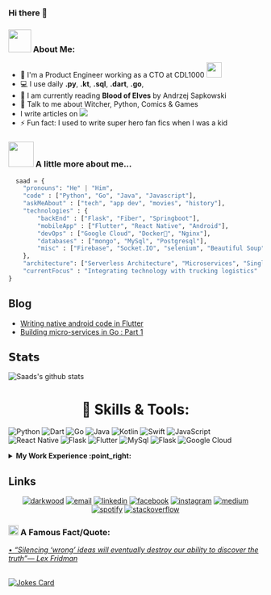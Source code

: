 ### Hi there 👋

### <img src="https://github.com/TheDudeThatCode/TheDudeThatCode/blob/master/Assets/Developer.gif" width="45px"> About Me:
- 🏦 I'm a Product Engineer working as a CTO at CDL1000
      <img src="https://media.giphy.com/media/WUlplcMpOCEmTGBtBW/giphy.gif" width="30">
- 💻 I use daily **.py**, **.kt**, **.sql**, **.dart**, **.go**,
- 📖 I am currently reading **Blood of Elves** by Andrzej Sapkowski
- 💬 Talk to me about Witcher, Python, Comics & Games
- I write articles on <img src="https://img.shields.io/badge/Medium-12100E?style=for-the-badge&logo=medium&logoColor=white"/>
- ⚡ Fun fact: I used to write super hero fan fics when I was a kid


### <img src="https://media.giphy.com/media/VgCDAzcKvsR6OM0uWg/giphy.gif" width="50"> A little more about me...  

```python
  saad = {
    "pronouns": "He" | "Him",
    "code" : ["Python", "Go", "Java", "Javascript"],
    "askMeAbout" : ["tech", "app dev", "movies", "history"],
    "technologies" : {
        "backEnd" : ["Flask", "Fiber", "Springboot"],
        "mobileApp" : ["Flutter", "React Native", "Android"],
        "devOps" : ["Google Cloud", "Docker🐳", "Nginx"],
        "databases" : ["mongo", "MySql", "Postgresql"],
        "misc" : ["Firebase", "Socket.IO", "selenium", "Beautiful Soup", "Pandas"]
    },
    "architecture": ["Serverless Architecture", "Microservices", "Single page applications"],
    "currentFocus" : "Integrating technology with trucking logistics"
}
```
## Blog

<!-- BLOG-POST-LIST:START -->
- [Writing native android code in Flutter](https://saadfarhan124.medium.com/writing-native-android-code-in-flutter-59c9843d3cd4)
- [Building micro-services in Go : Part 1](https://saadfarhan124.medium.com/building-microservices-in-go-part-1-e7e58893bc5e)

<!-- BLOG-POST-LIST:END -->

## 𝗦𝘁𝗮𝘁𝘀
![Saads's github stats](https://github-readme-stats.vercel.app/api?username=saadfarhan124&show_icons=true&theme=dracula)



<h1 align="center"> 🔧 Skills & Tools: </h1>
<p>
<a target="_blank"><img alt="Python" src="https://img.shields.io/badge/-SQL-%2312100E.svg?logo=microsoft-sql-server&logoColor=red&style=for-the-badge"/></a> 
<a target="_blank"><img alt="Dart" src="https://img.shields.io/badge/Dart-%2312100E.svg?logo=dart&style=for-the-badge&logoColor=ee0606"/></a> 
<a target="_blank"><img alt="Go" src="https://img.shields.io/badge/Go-00ADD8?style=for-the-badge&logo=go&logoColor=white"/></a> 
<a target="_blank"><img alt="Java" src="https://img.shields.io/badge/Java-ED8B00?style=for-the-badge&logo=java&logoColor=white"/></a> 
<a target="_blank"><img alt="Kotlin" src="https://img.shields.io/badge/Kotlin-0095D5?&style=for-the-badge&logo=kotlin&logoColor=white"/></a> 
<a target="_blank"><img alt="Swift" src="https://img.shields.io/badge/Swift-FA7343?style=for-the-badge&logo=swift&logoColor=white"/></a> 
<a target="_blank"><img alt="JavaScript" src="https://img.shields.io/badge/JavaScript-323330?style=for-the-badge&logo=javascript&logoColor=F7DF1E"/></a> 
<a target="_blank"><img alt="React Native" src="https://img.shields.io/badge/React_Native-20232A?style=for-the-badge&logo=react&logoColor=61DAFB"/></a> 
<a target="_blank"><img alt="Flask" src="https://img.shields.io/badge/Flask-000000?style=for-the-badge&logo=flask&logoColor=white"/></a> 
<a target="_blank"><img alt="Flutter" src="https://img.shields.io/badge/Flutter-02569B?style=for-the-badge&logo=flutter&logoColor=white"/></a> 
<a target="_blank"><img alt="MySql" src="https://img.shields.io/badge/MySQL-00000F?style=for-the-badge&logo=mysql&logoColor=white"/></a> 
<a target="_blank"><img alt="Flask" src="https://img.shields.io/badge/PostgreSQL-316192?style=for-the-badge&logo=postgresql&logoColor=white"/></a> 
<a target="_blank"><img alt="Google Cloud" src="https://img.shields.io/badge/Google_Cloud-4285F4?style=for-the-badge&logo=google-cloud&logoColor=white"/></a> 

  

</p>

<details>
<summary><b> My Work Experience :point_right: </b></summary>
<table>
  <thead>
    <tr>
      <th>Job Name</th>
      <th>Roles & responsibilities</th>
      <th>Duration</th>
    </tr>
  </thead>
  <tbody>
    <tr>
      <td><b><a href="https://www.cdl1000.com/">Chief Technology Officer at CDL1000</a> </b></td>
      <td>Development and maintenance of multiple products. Head of Product Engineering. Managing tech teams</td>
      <td>August 2021 - Present</td>
    </tr>
  	<tr>
      <td><b><a href="https://october-now.com/">Software Developer at OctoberNow</a> </b></td>
      <td>Maintenance of multiple Flutter Apps, Development of Flutter plugins, API development using Spring boot</td>
      <td>June 2021 - September 2021</td>
    </tr>
    <tr>
      <td><b><a href="https://xortox.com/">Software Engineer at Xortox</a> </b></td>
      <td>Developed and maintained multiple platforms using technologies such as CodeIgniter, WordPress, React Native, React JS etc.</td>
      <td>June 2020 - June 2021</td>
    </tr>
    <tr>
          <td><b><a href="https://ncbc.szabist.edu.pk/">Research Assistant at Szabist</a></b></td>
          <td>Developed Alumni Portal using ASP.Net, JQuery, Javascript, HTML, CSS, AJAX.</br>
Built a landing page to visualize the data being gathered by different machines using MERN stack.</br>
Analyzed, visualized and applied different machine learning models on the said data to predict tool wear.</br>
General purpose programming to meet the team's requirements such as development of the team's progress website, landing pages for different industries to view their data</br>
Managed and supervised different Final Year Projects.</td>
      <td>June 2019 - June 2020</td>
    </tr>
  </tbody>
</table>
</details>
<!-- end work experience section -->


## Links

<p align="center">
  <a href="https://www.saadfarhan.com/"><img src="https://img.icons8.com/fluent/96/000000/domain.png" alt="darkwood"/></a>
  <a href="mailto:saadfarhan124@gmail.com"><img src="https://img.icons8.com/color/96/000000/gmail.png" alt="email"/></a>
  <a href="https://www.linkedin.com/in/saadfarhan124"><img src="https://img.icons8.com/color/96/000000/linkedin.png" alt="linkedin"/></a>
  <a href="https://www.facebook.com/SaadFarhan12"><img src="https://img.icons8.com/color/96/000000/facebook.png" alt="facebook"/></a>
  <a href="https://www.instagram.com/saadfarhan124/"><img src="https://img.icons8.com/color/96/000000/instagram-new.png" alt="instagram"/></a>
  <a href="https://medium.com/@saadfarhan124"><img src="https://img.icons8.com/color/96/000000/medium-logo.png" alt="medium"/></a>
  <a href="https://open.spotify.com/user/313cqr34nsuatvt4vwra4uahjrvu?si=65eba33c0c61478a"><img src="https://img.icons8.com/color/96/ffffff/spotify.png" alt="spotify"/></a>
  <a href="https://stackoverflow.com/users/13034908/saad-farhan"><img src="https://img.icons8.com/color/96/000000/stackoverflow.png" alt="stackoverflow"/></a>
</p>


<!--STARTS_HERE_QUOTE_README-->
### <img alt="GIF" src="https://github.com/TheDudeThatCode/TheDudeThatCode/blob/master/Assets/hmm.gif" width="20vw" /> A Famous Fact/Quote:
<a href="https://github.com/marketplace/actions/quote-readme">
• <i>“Silencing ‘wrong’ ideas will eventually destroy our ability to discover the truth”— Lex Fridman   </i>
<!--ENDS_HERE_QUOTE_README-->
      
      
</br>
</br>

![Jokes Card](https://readme-jokes.vercel.app/api)

<!--
**saadfarhan124/saadfarhan124** is a ✨ _special_ ✨ repository because its `README.md` (this file) appears on your GitHub profile.

Here are some ideas to get you started:

- 🔭 I’m currently working on ...
- 🌱 I’m currently learning ...
- 👯 I’m looking to collaborate on ...
- 🤔 I’m looking for help with ...
- 💬 Ask me about ...
- 📫 How to reach me: ...
- 😄 Pronouns: ...
- ⚡ Fun fact: ...
-->
